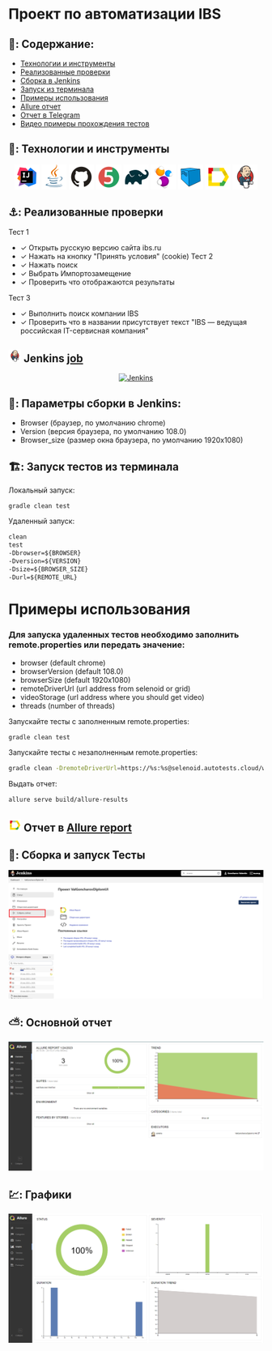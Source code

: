 # Проект по автоматизации IBS


## 🚀: Содержание:

- [Технологии и инструменты](#earth_africa-технологии-и-инструменты)
- [Реализованные проверки](#earth_africa-Реализованные-проверки)
- [Сборка в Jenkins](#earth_africa-Jenkins-job)
- [Запуск из терминала](#earth_africa-Запуск-тестов-из-терминала)
- [Примеры использования](#earth_africa-Allure-отчет)
- [Allure отчет](#earth_africa-Allure-отчет)
- [Отчет в Telegram](#earth_africa-Уведомление-в-Telegram-при-помощи-бота)
- [Видео примеры прохождения тестов](#earth_africa-Примеры-видео-о-прохождении-тестов)

## 🧰: Технологии и инструменты

<p align="center">
<a href="https://www.jetbrains.com/idea/"><img src="image/logo/Idea.svg" width="50" height="50"  alt="IDEA"/></a>
<a href="https://www.java.com/"><img src="image/logo/Java.svg" width="50" height="50"  alt="Java"/></a>
<a href="https://github.com/"><img src="image/logo/GitHub.svg" width="50" height="50"  alt="Github"/></a>
<a href="https://junit.org/junit5/"><img src="image/logo/Junit5.svg" width="50" height="50"  alt="JUnit 5"/></a>
<a href="https://gradle.org/"><img src="image/logo/Gradle.svg" width="50" height="50"  alt="Gradle"/></a>
<a href="https://selenide.org/"><img src="image/logo/Selenide.svg" width="50" height="50"  alt="Selenide"/></a>
<a href="https://aerokube.com/selenoid/"><img src="image/logo/Selenoid.svg" width="50" height="50"  alt="Selenoid"/></a>
<a href="https://github.com/allure-framework/allure2"><img src="image/logo/Allure.svg" width="50" height="50"  alt="Allure"/></a>
<a href="https://www.jenkins.io/"><img src="image/logo/Jenkins.svg" width="50" height="50"  alt="Jenkins"/></a>
</p>

## ⚓: Реализованные проверки

Тест 1
- ✓ Открыть русскую версию сайта ibs.ru
- ✓ Нажать на кнопку "Принять условия" (cookie)
Тест 2
- ✓ Нажать поиск
- ✓ Выбрать Импортозамещение
- ✓ Проверить что отображаются результаты

Тест 3
- ✓ Выполнить поиск компании IBS
- ✓ Проверить что в названии присутствует текст "IBS — ведущая российская IT-сервисная компания"


## <img src="image/logo/Jenkins.svg" width="25" height="25"  alt="Jenkins"/></a> Jenkins <a target="_blank" href="https://jenkins.autotests.cloud/job/ValGoncharovDiplomUI/"> job </a>
<p align="center">
<a href="https://jenkins.autotests.cloud/job/ValGoncharovDiplomUI/"><img src="image/jenkins.svg" alt="Jenkins"/></a>
</p>


## 🧙: Параметры сборки в Jenkins:

- Browser (браузер, по умолчанию chrome)
- Version (версия браузера, по умолчанию 108.0)
- Browser_size (размер окна браузера, по умолчанию 1920x1080)



## 🏗️: Запуск тестов из терминала
Локальный запуск:
```
gradle clean test
```

Удаленный запуск:
```
clean
test
-Dbrowser=${BROWSER}
-Dversion=${VERSION}
-Dsize=${BROWSER_SIZE}
-Durl=${REMOTE_URL}
```

# Примеры использования

### Для запуска удаленных тестов необходимо заполнить remote.properties или передать значение:

* browser (default chrome)
* browserVersion (default 108.0)
* browserSize (default 1920x1080)
* remoteDriverUrl (url address from selenoid or grid)
* videoStorage (url address where you should get video)
* threads (number of threads)


Запускайте тесты с заполненным remote.properties:
```bash
gradle clean test
```

Запускайте тесты с незаполненным remote.properties:
```bash
gradle clean -DremoteDriverUrl=https://%s:%s@selenoid.autotests.cloud/wd/hub/ -DvideoStorage=https://selenoid.autotests.cloud/video/ -Dthreads=1 test
```

Выдать отчет:
```bash
allure serve build/allure-results
```
## <img src="image/logo/Allure.svg" width="25" height="25"  alt="Allure"/></a> Отчет в <a target="_blank" href="https://jenkins.autotests.cloud/job/ValGoncharovDiplomUI/allure/">Allure report</a>

## 🧪: Сборка и запуск Тесты
<p align="center">
<img title="Allure Tests" src="image/Jenkins01.png">
</p>

## ⛅: Основной отчет
<p align="center">
<img title="Allure Overview Dashboard" src="image/report.png">
</p>

## 💹: Графики
<p align="center">
<img title="Allure Tests" src="image/graff.png">
</p>


